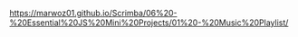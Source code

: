 https://marwoz01.github.io/Scrimba/06%20-%20Essential%20JS%20Mini%20Projects/01%20-%20Music%20Playlist/
